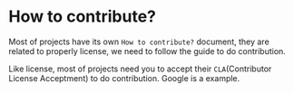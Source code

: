 # How to contribute?

Most of projects have its own `How to contribute?` document, they are related to properly license, we need to follow the guide to do contribution.

Like license, most of projects need you to accept their `CLA`\(Contributor License Acceptment\) to do contribution. Google is a example.

